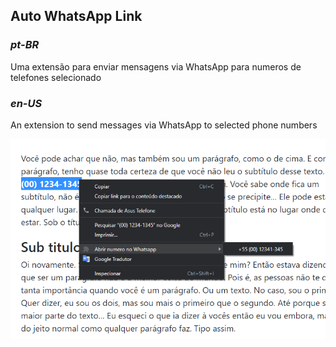 ## Auto WhatsApp Link

### *pt-BR*
Uma extensão para enviar mensagens via WhatsApp para numeros de telefones selecionado

### *en-US*
An extension to send messages via WhatsApp to selected phone numbers

![screenshot](./screenshot.png)